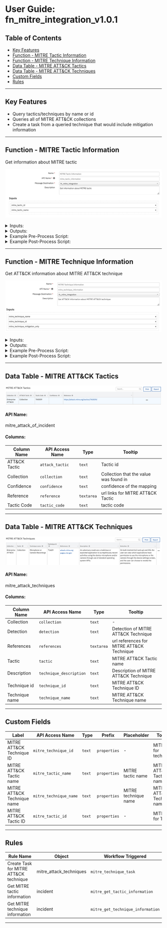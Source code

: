<!--
  This User README.md is generated by running:
  "resilient-circuits docgen -p fn_mitre_integration --only-user-guide"

  It is best edited using a Text Editor with a Markdown Previewer. VS Code
  is a good example. Checkout https://guides.github.com/features/mastering-markdown/
  for tips on writing with Markdown

  If you make manual edits and run docgen again, a .bak file will be created

  Store any screenshots in the "doc/screenshots" directory and reference them like:
  ![screenshot: screenshot_1](./screenshots/screenshot_1.png)
-->

# **User Guide:** fn_mitre_integration_v1.0.1

## Table of Contents
- [Key Features](#key-features)
- [Function - MITRE Tactic Information](#function---mitre-tactic-information)
- [Function - MITRE Technique Information](#function---mitre-technique-information)
- [Data Table - MITRE ATT&CK Tactics](#data-table---mitre-attck-tactics)
- [Data Table - MITRE ATT&CK Techniques](#data-table---mitre-attck-techniques)
- [Custom Fields](#custom-fields)
- [Rules](#rules)

---

## Key Features
<!--
  List the Key Features of the Integration
-->
* Query tactics/techniques by name or id
* Queries all of MITRE ATT&CK collections
* Create a task from a queried technique that would include mitigation information

---

## Function - MITRE Tactic Information
Get information about MITRE tactic

 ![screenshot: fn-mitre-tactic-information ](./screenshots/fn-mitre-tactic-information.png)

<details><summary>Inputs:</summary>
<p>

| Name | Type | Required | Example | Tooltip |
| ---- | :--: | :------: | ------- | ------- |
| `mitre_tactic_id` | `text` | No | `TA0002` | MITRE ATT&CK Tactic ID |
| `mitre_tactic_name` | `text` | No | `Execution` | MITRE Tactic Name |

</p>
</details>

<details><summary>Outputs:</summary>
<p>

```python
results = {
  "mitre_tactics": [
    {
      
      "name": String,
      "id": String,
      "ref": "String",
      "collection": "String", 
      "mitre_techniques": [
        {
          "name": "String", 
          "description": "String",
          "external_references": [{"url": "String"}],
          "x_mitre_detection": "String",
          "id": "String",
          "collection": "String"
        }
      ]
    }
  ]
}
```

</p>
</details>

<details><summary>Example Pre-Process Script:</summary>
<p>

```python
# if at least one activity field is given discard the inputs
# this is to avoid situation where rule has name and activity has id for different tactics, which can lead to unexpected output
activity_field_given = rule.properties.mitre_tactic_name or rule.properties.mitre_tactic_id
incident_propery_given = incident.properties.mitre_tactic_id or incident.properties.mitre_tactic_name

if activity_field_given:
  inputs.mitre_tactic_name = rule.properties.mitre_tactic_name
  inputs.mitre_tactic_id = rule.properties.mitre_tactic_id
elif incident_propery_given:
  inputs.mitre_tactic_name = incident.properties.mitre_tactic_name
  inputs.mitre_tactic_id = incident.properties.mitre_tactic_id
# else, just keep the function input
```

</p>
</details>

<details><summary>Example Post-Process Script:</summary>
<p>

```python
tactics = results.mitre_tactics

for tactic in tactics:
  #
  # MITRE ATTACK of Incident Datatable
  #
  tactic_row = incident.addRow("mitre_attack_of_incident")
  tactic_row["collection"] = tactic["collection"]
  tactic_row["attack_tactic"] = tactic["name"]
  tactic_row["tactic_code"] = tactic["id"]
  url_html = '<a href="' + tactic["ref"] + '">' + tactic["ref"] + '</a><br>'
  tactic_row["reference"] = helper.createRichText(url_html)
  tactic_row["confidence"] = " "
  #
  # MITRE ATT&CK techniques Datatable
  #
  techs = tactic["mitre_techniques"]
  for att_tech in techs:
    tech_row = incident.addRow("mitre_attack_techniques")
    tech_row["collection"] = tactic["collection"]
    tech_row["tactic"] = tactic["name"]

    tech_row["technique_name"] = att_tech["name"]
    tech_row["technique_description"] = att_tech["description"]
    refs = att_tech["external_references"]
    ref_html = ""
    for ref in refs:
      url = ref["url"]
      
      https_str = "https://"
      http_str = "http://"

      start_pos = url.find(https_str)

      if start_pos != -1:
        start_pos = start_pos + len(https_str)
      else:
        # try http://
        start_pos = url.find(http_str)
        if start_pos != -1:
          start_pos = start_pos + len(http_str)
        else:
          start_pos = 0 

      end_pos = url.find('/', start_pos)
      if end_pos == 0:
        # We don't know how to extract
        display_str = url
      elif end_pos == -1:
        display_str = url[start_pos:]
      else:
        display_str = url[start_pos:end_pos]
      
      ref_html = ref_html + '<a href="' + ref["url"] + '">' + display_str + '</a><br>'
    tech_row["references"] = helper.createRichText(ref_html)
    tech_row["detection"] = att_tech["x_mitre_detection"]
    tech_row["technique_id"] = att_tech["id"]


```

</p>
</details>

---
## Function - MITRE Technique Information
Get ATT&CK information about MITRE ATT&CK technique

 ![screenshot: fn-mitre-technique-information ](./screenshots/fn-mitre-technique-information.png)

<details><summary>Inputs:</summary>
<p>

| Name | Type | Required | Example | Tooltip |
| ---- | :--: | :------: | ------- | ------- |
| `mitre_technique_id` | `text` | No | `T1155` | - |
| `mitre_technique_mitigation_only` | `boolean` | No | `-` | Retrieve the mitigation only |
| `mitre_technique_name` | `text` | No | `AppleScript` | - |

</p>
</details>

<details><summary>Outputs:</summary>
<p>

```python
results = {
  "mitre_techniques": [
    {
      "name": "String", 
      "description": "String",
      "external_references": [{"url": "String"}],
      "x_mitre_detection": "String",
      "id": "String",
      "collection": "String"
    }
  ]
}
```

</p>
</details>

<details><summary>Example Pre-Process Script:</summary>
<p>

```python
inputs.mitre_technique_id = row.technique_id
inputs.mitre_technique_name = row.technique_name
```

</p>
</details>

<details><summary>Example Post-Process Script:</summary>
<p>

```python
techniques = results.mitre_techniques

if not isinstance(techniques, list):
  techniques = [techniques]

for technique in techniques:
  task_title = "MITRE ATT&CK Technique: " + results.name
  task_summary=u"""
  <h1> Description </h1>
  {des}
  <h1> Detection </h1>
  {det}
  <h1> Mitigation </h1>
  {miti}
  """.format(des=row.tech_description, det=row.detection, miti=technique["mitre_mitigation"])
  incident.addTask(task_title, "Detect/Analyze", helper.createRichText(task_summary))
```

</p>
</details>

---

## Data Table - MITRE ATT&CK Tactics

 ![screenshot: dt-mitre-attck-tactics](./screenshots/dt-mitre-attck-tactics.png)

#### API Name:
mitre_attack_of_incident

#### Columns:
| Column Name | API Access Name | Type | Tooltip |
| ----------- | --------------- | ---- | ------- |
| ATT&CK Tactic | `attack_tactic` | `text` | Tactic id |
| Collection | `collection` | `text` | Collection that the value was found in |
| Confidence | `confidence` | `text` | confidence of the mapping |
| Reference | `reference` | `textarea` | url links for MITRE ATT&CK Tactic |
| Tactic Code | `tactic_code` | `text` | tactic code |

---
## Data Table - MITRE ATT&CK Techniques

 ![screenshot: dt-mitre-attck-techniques](./screenshots/dt-mitre-attck-techniques.png)

#### API Name:
mitre_attack_techniques

#### Columns:
| Column Name | API Access Name | Type | Tooltip |
| ----------- | --------------- | ---- | ------- |
| Collection | `collection` | `text` | - |
| Detection | `detection` | `text` | Detection of MITRE ATT&CK Technique  |
| References | `references` | `textarea` | url references for MITRE ATT&CK Technique |
| Tactic | `tactic` | `text` | MITRE ATT&CK Tactic name |
| Description | `technique_description` | `text` | Description of MITRE ATT&CK Technique |
| Technique id | `technique_id` | `text` | MITRE ATT&CK Technique ID |
| Technique name | `technique_name` | `text` | MITRE ATT&CK Technique name |

---

## Custom Fields
| Label | API Access Name | Type | Prefix | Placeholder | Tooltip |
| ----- | --------------- | ---- | ------ | ----------- | ------- |
| MITRE ATT&CK Technique ID | `mitre_technique_id` | `text` | `properties` | - | MITRE ID for technique |
| MITRE ATT&CK Tactic name | `mitre_tactic_name` | `text` | `properties` | MITRE tactic name | MITRE ATT&CK Tactic name |
| MITRE ATT&CK Technique name | `mitre_technique_name` | `text` | `properties` | MITRE technique name | MITRE ATT&CK Technique name |
| MITRE ATT&CK Tactic ID | `mitre_tactic_id` | `text` | `properties` | - | MITRE ID for Tactic |

---


## Rules
| Rule Name | Object | Workflow Triggered |
| --------- | ------ | ------------------ |
| Create Task for MITRE ATT&CK technique | mitre_attack_techniques | `mitre_technique_task` |
| Get MITRE tactic information | incident | `mitre_get_tactic_information` |
| Get MITRE technique information | incident | `mitre_get_technique_information` |

---

<!--
## Inform Resilient Users
  Use this section to optionally provide additional information so that Resilient playbook 
  designer can get the maximum benefit of your integration.
-->
